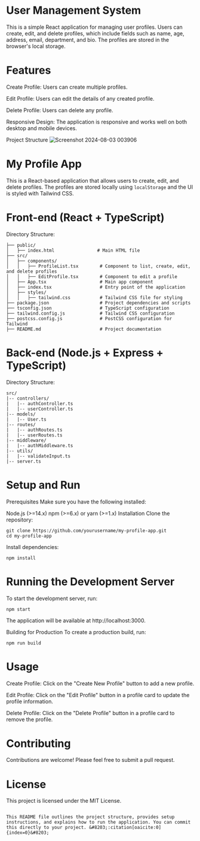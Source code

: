 # User Management System

This is a simple React application for managing user profiles. Users can create, edit, and delete profiles, which include fields such as name, age, address, email, department, and bio. The profiles are stored in the browser's local storage.

# Features

Create Profile: Users can create multiple profiles.

Edit Profile: Users can edit the details of any created profile.

Delete Profile: Users can delete any profile.

Responsive Design: The application is responsive and works well on both desktop and mobile devices.

Project Structure
![Screenshot 2024-08-03 003906](https://github.com/user-attachments/assets/8642c123-6e72-403d-80fe-c26801b3301d)


# My Profile App

This is a React-based application that allows users to create, edit, and delete profiles. The profiles are stored locally using `localStorage` and the UI is styled with Tailwind CSS.

# Front-end (React + TypeScript)
Directory Structure:

```plaintext
├── public/
│   ├── index.html                # Main HTML file
├── src/
│   ├── components/
│   │   ├── ProfileList.tsx        # Component to list, create, edit, and delete profiles
│   │   ├── EditProfile.tsx        # Component to edit a profile
│   ├── App.tsx                    # Main app component
│   ├── index.tsx                  # Entry point of the application
│   ├── styles/
│   │   ├── tailwind.css           # Tailwind CSS file for styling
├── package.json                   # Project dependencies and scripts
├── tsconfig.json                  # TypeScript configuration
├── tailwind.config.js             # Tailwind CSS configuration
├── postcss.config.js              # PostCSS configuration for Tailwind
├── README.md                      # Project documentation
```

# Back-end (Node.js + Express + TypeScript)
Directory Structure:

```
src/
|-- controllers/
|   |-- authController.ts
|   |-- userController.ts
|-- models/
|   |-- User.ts
|-- routes/
|   |-- authRoutes.ts
|   |-- userRoutes.ts
|-- middleware/
|   |-- authMiddleware.ts
|-- utils/
|   |-- validateInput.ts
|-- server.ts
```
# Setup and Run
Prerequisites
Make sure you have the following installed:

Node.js (>=14.x)
npm (>=6.x) or yarn (>=1.x)
Installation
Clone the repository:
```
git clone https://github.com/yourusername/my-profile-app.git
cd my-profile-app
```
Install dependencies:
```
npm install
```
# Running the Development Server
To start the development server, run:
```
npm start
```
The application will be available at http://localhost:3000.

Building for Production
To create a production build, run:
```
npm run build

```
# Usage
Create Profile: Click on the "Create New Profile" button to add a new profile.

Edit Profile: Click on the "Edit Profile" button in a profile card to update the profile information.

Delete Profile: Click on the "Delete Profile" button in a profile card to remove the profile.

# Contributing
Contributions are welcome! Please feel free to submit a pull request.

# License
This project is licensed under the MIT License.
```

This README file outlines the project structure, provides setup instructions, and explains how to run the application. You can commit this directly to your project. &#8203;:citation[oaicite:0]{index=0}&#8203;
```
<h1 style="text-align: center; display: flex; justify-content: center; align-items: center; height: 100vh;">
    Happy Coding! 🤝
</h1>

